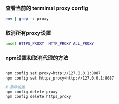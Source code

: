 
### 查看当前的 termimal proxy config
```bash
env | grep -i proxy
```

### 取消所有proxy设置
  ```bash
unset HTTPS_PROXY  HTTP_PROXY ALL_PROXY
  ```



### npm设置和取消代理的方法
```bash

npm config set proxy=http://127.0.0.1:8087
npm config set https_proxy=http://127.0.0.1:8087

# 删除设置
npm config delete proxy
npm config delete https_proxy

```